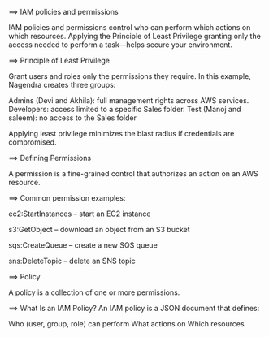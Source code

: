 
==> IAM policies and permissions

IAM policies and permissions control who can perform which actions on which resources. 
Applying the Principle of Least Privilege granting only the access needed to perform a task—helps secure your environment.

==> Principle of Least Privilege

Grant users and roles only the permissions they require. In this example, Nagendra creates three groups:

Admins (Devi and Akhila): full management rights across AWS services.
Developers: access limited to a specific Sales folder.
Test (Manoj and saleem): no access to the Sales folder


Applying least privilege minimizes the blast radius if credentials are compromised.

==> Defining Permissions

A permission is a fine-grained control that authorizes an action on an AWS resource.

==> Common permission examples:

ec2:StartInstances – start an EC2 instance

s3:GetObject – download an object from an S3 bucket

sqs:CreateQueue – create a new SQS queue

sns:DeleteTopic – delete an SNS topic

==> Policy

A policy is a collection of one or more permissions.

==> What Is an IAM Policy?
An IAM policy is a JSON document that defines:

Who (user, group, role) can perform
What actions on
Which resources

